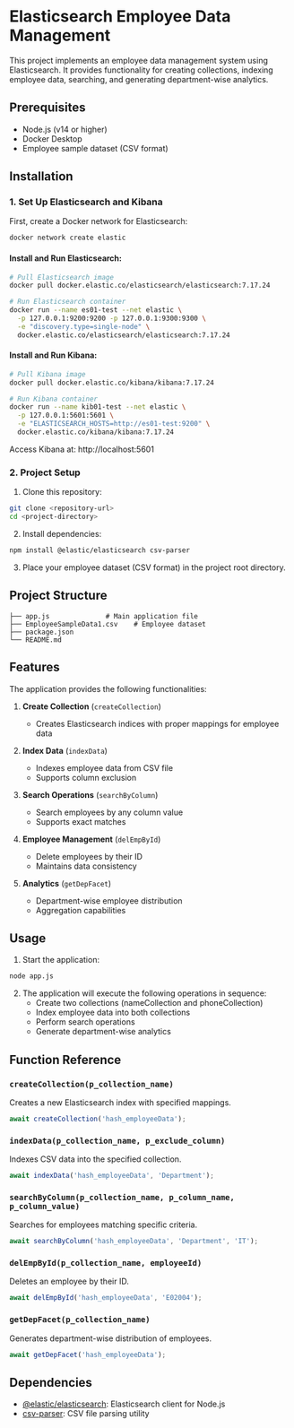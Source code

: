 # Elasticsearch Employee Data Management

This project implements an employee data management system using Elasticsearch. It provides functionality for creating collections, indexing employee data, searching, and generating department-wise analytics.

## Prerequisites

- Node.js (v14 or higher)
- Docker Desktop
- Employee sample dataset (CSV format)

## Installation

### 1. Set Up Elasticsearch and Kibana

First, create a Docker network for Elasticsearch:

```bash
docker network create elastic
```

#### Install and Run Elasticsearch:

```bash
# Pull Elasticsearch image
docker pull docker.elastic.co/elasticsearch/elasticsearch:7.17.24

# Run Elasticsearch container
docker run --name es01-test --net elastic \
  -p 127.0.0.1:9200:9200 -p 127.0.0.1:9300:9300 \
  -e "discovery.type=single-node" \
  docker.elastic.co/elasticsearch/elasticsearch:7.17.24
```

#### Install and Run Kibana:

```bash
# Pull Kibana image
docker pull docker.elastic.co/kibana/kibana:7.17.24

# Run Kibana container
docker run --name kib01-test --net elastic \
  -p 127.0.0.1:5601:5601 \
  -e "ELASTICSEARCH_HOSTS=http://es01-test:9200" \
  docker.elastic.co/kibana/kibana:7.17.24
```

Access Kibana at: http://localhost:5601

### 2. Project Setup

1. Clone this repository:
```bash
git clone <repository-url>
cd <project-directory>
```

2. Install dependencies:
```bash
npm install @elastic/elasticsearch csv-parser
```

3. Place your employee dataset (CSV format) in the project root directory.

## Project Structure

```
├── app.js              # Main application file
├── EmployeeSampleData1.csv    # Employee dataset
├── package.json
└── README.md
```

## Features

The application provides the following functionalities:

1. **Create Collection** (`createCollection`)
   - Creates Elasticsearch indices with proper mappings for employee data

2. **Index Data** (`indexData`)
   - Indexes employee data from CSV file
   - Supports column exclusion

3. **Search Operations** (`searchByColumn`)
   - Search employees by any column value
   - Supports exact matches

4. **Employee Management** (`delEmpById`)
   - Delete employees by their ID
   - Maintains data consistency

5. **Analytics** (`getDepFacet`)
   - Department-wise employee distribution
   - Aggregation capabilities

## Usage


1. Start the application:
```bash
node app.js
```

2. The application will execute the following operations in sequence:
   - Create two collections (nameCollection and phoneCollection)
   - Index employee data into both collections
   - Perform search operations
   - Generate department-wise analytics

## Function Reference

### `createCollection(p_collection_name)`
Creates a new Elasticsearch index with specified mappings.

```javascript
await createCollection('hash_employeeData');
```

### `indexData(p_collection_name, p_exclude_column)`
Indexes CSV data into the specified collection.

```javascript
await indexData('hash_employeeData', 'Department');
```

### `searchByColumn(p_collection_name, p_column_name, p_column_value)`
Searches for employees matching specific criteria.

```javascript
await searchByColumn('hash_employeeData', 'Department', 'IT');
```

### `delEmpById(p_collection_name, employeeId)`
Deletes an employee by their ID.

```javascript
await delEmpById('hash_employeeData', 'E02004');
```

### `getDepFacet(p_collection_name)`
Generates department-wise distribution of employees.

```javascript
await getDepFacet('hash_employeeData');
```



## Dependencies

- [@elastic/elasticsearch](https://www.npmjs.com/package/@elastic/elasticsearch): Elasticsearch client for Node.js
- [csv-parser](https://www.npmjs.com/package/csv-parser): CSV file parsing utility


